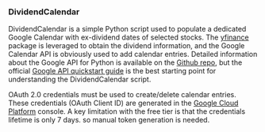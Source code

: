 ### DividendCalendar

DividendCalendar is a simple Python script used to populate a dedicated Google Calendar
with ex-dividend dates of selected stocks. The [yfinance](https://github.com/ranaroussi/yfinance) 
package is leveraged to obtain the dividend information, and the Google Calendar API is obviously 
used to add calendar entries. Detailed information about the Google API for Python is available on 
the [Github repo](https://github.com/googleapis/google-api-python-client), but the official 
[Google API quickstart guide](https://developers.google.com/calendar/api/quickstart/python) is the
best starting point for understanding the DividendCalendar script. 

OAuth 2.0 credentials must be used to create/delete calendar entries. These credentials (OAuth 
Client ID) are generated in the [Google Cloud Platform](https://console.cloud.google.com) console. 
A key limitation with the free tier is that the credentials lifetime is only 7 days. so manual token generation is needed. 

